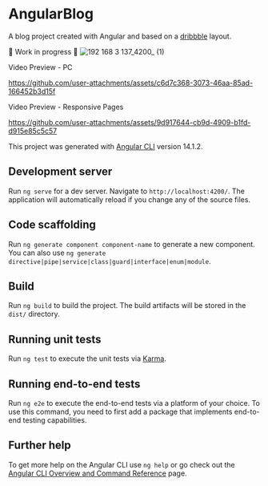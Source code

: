 # AngularBlog

A blog project created with Angular and based on a [dribbble](https://dribbble.com/shots/25472172-Anime-Web-App) layout.

🚧 Work in progress 🚧
![192 168 3 137_4200_ (1)](https://github.com/user-attachments/assets/8ff0a1c1-82b8-4f3d-8659-7188df51ae32)

Video Preview - PC

https://github.com/user-attachments/assets/c6d7c368-3073-46aa-85ad-166452b3d15f

Video Preview - Responsive Pages


https://github.com/user-attachments/assets/9d917644-cb9d-4909-b1fd-d915e85c5c57




This project was generated with [Angular CLI](https://github.com/angular/angular-cli) version 14.1.2.



## Development server

Run `ng serve` for a dev server. Navigate to `http://localhost:4200/`. The application will automatically reload if you change any of the source files.

## Code scaffolding

Run `ng generate component component-name` to generate a new component. You can also use `ng generate directive|pipe|service|class|guard|interface|enum|module`.

## Build

Run `ng build` to build the project. The build artifacts will be stored in the `dist/` directory.

## Running unit tests

Run `ng test` to execute the unit tests via [Karma](https://karma-runner.github.io).

## Running end-to-end tests

Run `ng e2e` to execute the end-to-end tests via a platform of your choice. To use this command, you need to first add a package that implements end-to-end testing capabilities.

## Further help

To get more help on the Angular CLI use `ng help` or go check out the [Angular CLI Overview and Command Reference](https://angular.io/cli) page.
